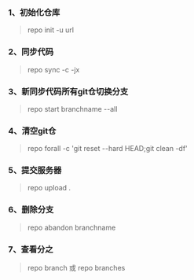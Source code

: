 ### 1、初始化仓库  
> repo init -u  url   

### 2、同步代码  
> repo sync -c -jx  

### 3、新同步代码所有git仓切换分支  
> repo start branchname --all  


### 4、清空git仓  
> repo forall -c 'git reset --hard HEAD;git clean -df'  
> 

### 5、提交服务器  
> repo upload .
> 

### 6、删除分支  
> repo abandon branchname  
> 

### 7、查看分之  
> repo branch  或 repo branches  